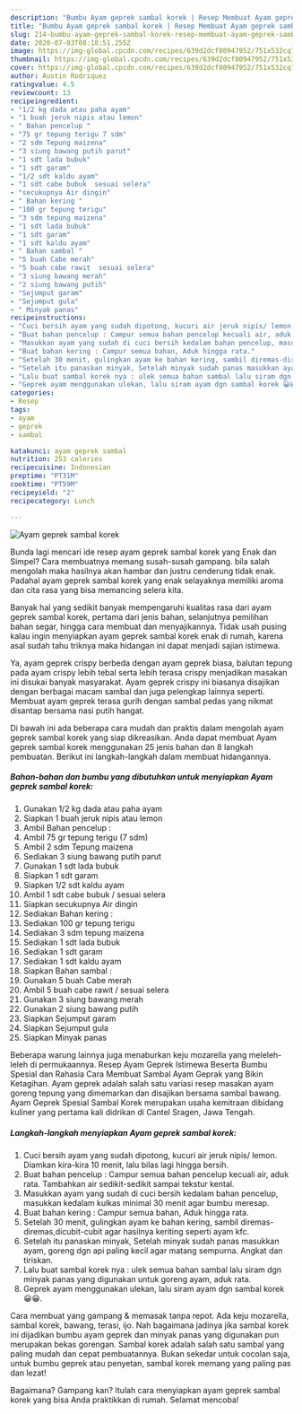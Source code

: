 ```yaml
---
description: "Bumbu Ayam geprek sambal korek | Resep Membuat Ayam geprek sambal korek Yang Enak Dan Mudah"
title: "Bumbu Ayam geprek sambal korek | Resep Membuat Ayam geprek sambal korek Yang Enak Dan Mudah"
slug: 214-bumbu-ayam-geprek-sambal-korek-resep-membuat-ayam-geprek-sambal-korek-yang-enak-dan-mudah
date: 2020-07-03T08:18:51.255Z
image: https://img-global.cpcdn.com/recipes/639d2dcf80947952/751x532cq70/ayam-geprek-sambal-korek-foto-resep-utama.jpg
thumbnail: https://img-global.cpcdn.com/recipes/639d2dcf80947952/751x532cq70/ayam-geprek-sambal-korek-foto-resep-utama.jpg
cover: https://img-global.cpcdn.com/recipes/639d2dcf80947952/751x532cq70/ayam-geprek-sambal-korek-foto-resep-utama.jpg
author: Austin Rodriquez
ratingvalue: 4.5
reviewcount: 13
recipeingredient:
- "1/2 kg dada atau paha ayam"
- "1 buah jeruk nipis atau lemon"
- " Bahan pencelup "
- "75 gr tepung terigu 7 sdm"
- "2 sdm Tepung maizena"
- "3 siung bawang putih parut"
- "1 sdt lada bubuk"
- "1 sdt garam"
- "1/2 sdt kaldu ayam"
- "1 sdt cabe bubuk  sesuai selera"
- "secukupnya Air dingin"
- " Bahan kering "
- "100 gr tepung terigu"
- "3 sdm tepung maizena"
- "1 sdt lada bubuk"
- "1 sdt garam"
- "1 sdt kaldu ayam"
- " Bahan sambal "
- "5 buah Cabe merah"
- "5 buah cabe rawit  sesuai selera"
- "3 siung bawang merah"
- "2 siung bawang putih"
- "Sejumput garam"
- "Sejumput gula"
- " Minyak panas"
recipeinstructions:
- "Cuci bersih ayam yang sudah dipotong, kucuri air jeruk nipis/ lemon. Diamkan kira-kira 10 menit, lalu bilas lagi hingga bersih."
- "Buat bahan pencelup : Campur semua bahan pencelup kecuali air, aduk rata. Tambahkan air sedikit-sedikit sampai tekstur kental."
- "Masukkan ayam yang sudah di cuci bersih kedalam bahan pencelup, masukkan kedalam kulkas minimal 30 menit agar bumbu meresap."
- "Buat bahan kering : Campur semua bahan, Aduk hingga rata."
- "Setelah 30 menit, gulingkan ayam ke bahan kering, sambil diremas-diremas,dicubit-cubit agar hasilnya keriting seperti ayam kfc."
- "Setelah itu panaskan minyak, Setelah minyak sudah panas masukkan ayam, goreng dgn api paling kecil agar matang sempurna. Angkat dan tiriskan."
- "Lalu buat sambal korek nya : ulek semua bahan sambal lalu siram dgn minyak panas yang digunakan untuk goreng ayam, aduk rata."
- "Geprek ayam menggunakan ulekan, lalu siram ayam dgn sambal korek 😀😀."
categories:
- Resep
tags:
- ayam
- geprek
- sambal

katakunci: ayam geprek sambal 
nutrition: 253 calories
recipecuisine: Indonesian
preptime: "PT31M"
cooktime: "PT59M"
recipeyield: "2"
recipecategory: Lunch

---
```



![Ayam geprek sambal korek](https://img-global.cpcdn.com/recipes/639d2dcf80947952/751x532cq70/ayam-geprek-sambal-korek-foto-resep-utama.jpg)

Bunda lagi mencari ide resep ayam geprek sambal korek yang Enak dan Simpel? Cara membuatnya memang susah-susah gampang. bila salah mengolah maka hasilnya akan hambar dan justru cenderung tidak enak. Padahal ayam geprek sambal korek yang enak selayaknya memiliki aroma dan cita rasa yang bisa memancing selera kita.

Banyak hal yang sedikit banyak mempengaruhi kualitas rasa dari ayam geprek sambal korek, pertama dari jenis bahan, selanjutnya pemilihan bahan segar, hingga cara membuat dan menyajikannya. Tidak usah pusing kalau ingin menyiapkan ayam geprek sambal korek enak di rumah, karena asal sudah tahu triknya maka hidangan ini dapat menjadi sajian istimewa.

Ya, ayam geprek crispy berbeda dengan ayam geprek biasa, balutan tepung pada ayam crispy lebih tebal serta lebih terasa crispy menjadikan masakan ini disukai banyak masyarakat. Ayam geprek crispy ini biasanya disajikan dengan berbagai macam sambal dan juga pelengkap lainnya seperti. Membuat ayam geprek terasa gurih dengan sambal pedas yang nikmat disantap bersama nasi putih hangat.


Di bawah ini ada beberapa cara mudah dan praktis dalam mengolah ayam geprek sambal korek yang siap dikreasikan. Anda dapat membuat Ayam geprek sambal korek menggunakan 25 jenis bahan dan 8 langkah pembuatan. Berikut ini langkah-langkah dalam membuat hidangannya.

<!--inarticleads1-->

##### Bahan-bahan dan bumbu yang dibutuhkan untuk menyiapkan Ayam geprek sambal korek:

1. Gunakan 1/2 kg dada atau paha ayam
1. Siapkan 1 buah jeruk nipis atau lemon
1. Ambil  Bahan pencelup :
1. Ambil 75 gr tepung terigu (7 sdm)
1. Ambil 2 sdm Tepung maizena
1. Sediakan 3 siung bawang putih parut
1. Gunakan 1 sdt lada bubuk
1. Siapkan 1 sdt garam
1. Siapkan 1/2 sdt kaldu ayam
1. Ambil 1 sdt cabe bubuk / sesuai selera
1. Siapkan secukupnya Air dingin
1. Sediakan  Bahan kering :
1. Sediakan 100 gr tepung terigu
1. Sediakan 3 sdm tepung maizena
1. Sediakan 1 sdt lada bubuk
1. Sediakan 1 sdt garam
1. Sediakan 1 sdt kaldu ayam
1. Siapkan  Bahan sambal :
1. Gunakan 5 buah Cabe merah
1. Ambil 5 buah cabe rawit / sesuai selera
1. Gunakan 3 siung bawang merah
1. Gunakan 2 siung bawang putih
1. Siapkan Sejumput garam
1. Siapkan Sejumput gula
1. Siapkan  Minyak panas


Beberapa warung lainnya juga menaburkan keju mozarella yang meleleh-leleh di permukaannya. Resep Ayam Geprek Istimewa Beserta Bumbu Spesial dan Rahasia Cara Membuat Sambal Ayam Geprak yang Bikin Ketagihan. Ayam geprek adalah salah satu variasi resep masakan ayam goreng tepung yang dimemarkan dan disajikan bersama sambal bawang. Ayam Geprek Spesial Sambal Korek merupakan usaha kemitraan dibidang kuliner yang pertama kali didrikan di Cantel Sragen, Jawa Tengah. 

<!--inarticleads2-->

##### Langkah-langkah menyiapkan Ayam geprek sambal korek:

1. Cuci bersih ayam yang sudah dipotong, kucuri air jeruk nipis/ lemon. Diamkan kira-kira 10 menit, lalu bilas lagi hingga bersih.
1. Buat bahan pencelup : Campur semua bahan pencelup kecuali air, aduk rata. Tambahkan air sedikit-sedikit sampai tekstur kental.
1. Masukkan ayam yang sudah di cuci bersih kedalam bahan pencelup, masukkan kedalam kulkas minimal 30 menit agar bumbu meresap.
1. Buat bahan kering : Campur semua bahan, Aduk hingga rata.
1. Setelah 30 menit, gulingkan ayam ke bahan kering, sambil diremas-diremas,dicubit-cubit agar hasilnya keriting seperti ayam kfc.
1. Setelah itu panaskan minyak, Setelah minyak sudah panas masukkan ayam, goreng dgn api paling kecil agar matang sempurna. Angkat dan tiriskan.
1. Lalu buat sambal korek nya : ulek semua bahan sambal lalu siram dgn minyak panas yang digunakan untuk goreng ayam, aduk rata.
1. Geprek ayam menggunakan ulekan, lalu siram ayam dgn sambal korek 😀😀.


Cara membuat yang gampang &amp; memasak tanpa repot. Ada keju mozarella, sambal korek, bawang, terasi, ijo. Nah bagaimana jadinya jika sambal korek ini dijadikan bumbu ayam geprek dan minyak panas yang digunakan pun merupakan bekas gorengan. Sambal korek adalah salah satu sambal yang paling mudah dan cepat pembuatannya. Bukan sekedar untuk cocolan saja, untuk bumbu geprek atau penyetan, sambal korek memang yang paling pas dan lezat! 

Bagaimana? Gampang kan? Itulah cara menyiapkan ayam geprek sambal korek yang bisa Anda praktikkan di rumah. Selamat mencoba!
